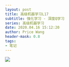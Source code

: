 ```yaml
---
layout: post
title: 高级机器学习L17
subtitle: 强化学习 - 深度Q学习
series: 高级机器学习
date: 2020.04.16 15:12:20
author: Price Wang
header-mask: 0.8
tags:
- 笔记
---
```

<img class="post_img" src="{{ site.baseurl }}/img/post/{{ page.series }}/{{ page.title }}.png">

